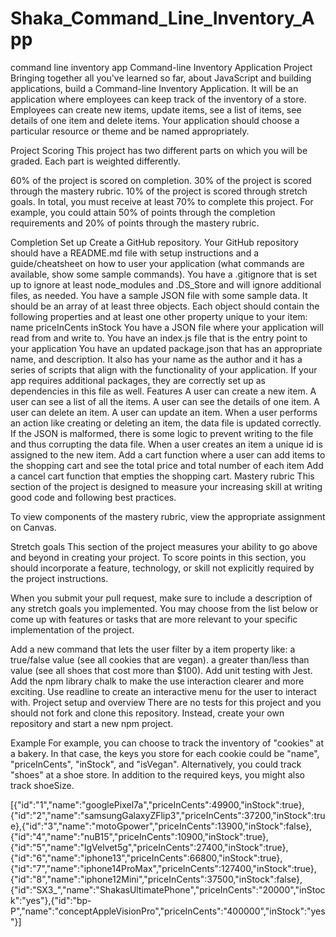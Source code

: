 # Shaka_Command_Line_Inventory_App
command line inventory app
Command-line Inventory Application Project
Bringing together all you've learned so far, about JavaScript and building applications, build a Command-line Inventory Application. It will be an application where employees can keep track of the inventory of a store. Employees can create new items, update items, see a list of items, see details of one item and delete items. Your application should choose a particular resource or theme and be named appropriately.

Project Scoring
This project has two different parts on which you will be graded. Each part is weighted differently.

60% of the project is scored on completion.
30% of the project is scored through the mastery rubric.
10% of the project is scored through stretch goals.
In total, you must receive at least 70% to complete this project. For example, you could attain 50% of points through the completion requirements and 20% of points through the mastery rubric.

Completion
Set up
Create a GitHub repository.
Your GitHub repository should have a README.md file with setup instructions and a guide/cheatsheet on how to user your application (what commands are available, show some sample commands).
You have a .gitignore that is set up to ignore at least node_modules and .DS_Store and will ignore additional files, as needed.
You have a sample JSON file with some sample data. It should be an array of at least three objects. Each object should contain the following properties and at least one other property unique to your item:
name
priceInCents
inStock
You have a JSON file where your application will read from and write to.
You have an index.js file that is the entry point to your application
You have an updated package.json that has an appropriate name, and description. It also has your name as the author and it has a series of scripts that align with the functionality of your application. If your app requires additional packages, they are correctly set up as dependencies in this file as well.
Features
A user can create a new item.
A user can see a list of all the items.
A user can see the details of one item.
A user can delete an item.
A user can update an item.
When a user performs an action like creating or deleting an item, the data file is updated correctly. If the JSON is malformed, there is some logic to prevent writing to the file and thus corrupting the data file.
When a user creates an item a unique id is assigned to the new item.
Add a cart function where a user can add items to the shopping cart and see the total price and total number of each item
Add a cancel cart function that empties the shopping cart.
Mastery rubric
This section of the project is designed to measure your increasing skill at writing good code and following best practices.

To view components of the mastery rubric, view the appropriate assignment on Canvas.

Stretch goals
This section of the project measures your ability to go above and beyond in creating your project. To score points in this section, you should incorporate a feature, technology, or skill not explicitly required by the project instructions.

When you submit your pull request, make sure to include a description of any stretch goals you implemented. You may choose from the list below or come up with features or tasks that are more relevant to your specific implementation of the project.

Add a new command that lets the user filter by a item property like:
a true/false value (see all cookies that are vegan).
a greater than/less than value (see all shoes that cost more than $100).
Add unit testing with Jest.
Add the npm library chalk to make the use interaction clearer and more exciting.
Use readline to create an interactive menu for the user to interact with.
Project setup and overview
There are no tests for this project and you should not fork and clone this repository. Instead, create your own repository and start a new npm project.

Example
For example, you can choose to track the inventory of "cookies" at a bakery. In that case, the keys you store for each cookie could be "name", "priceInCents", "inStock", and "isVegan". Alternatively, you could track "shoes" at a shoe store. In addition to the required keys, you might also track shoeSize.

[{"id":"1","name":"googlePixel7a","priceInCents":49900,"inStock":true},{"id":"2","name":"samsungGalaxyZFlip3","priceInCents":37200,"inStock":true},{"id":"3","name":"motoGpower","priceInCents":13900,"inStock":false},{"id":"4","name":"nuB15","priceInCents":10900,"inStock":true},{"id":"5","name":"lgVelvet5g","priceInCents":27400,"inStock":true},{"id":"6","name":"iphone13","priceInCents":66800,"inStock":true},{"id":"7","name":"iphone14ProMax","priceInCents":127400,"inStock":true},{"id":"8","name":"iphone12Mini","priceInCents":37500,"inStock":false},{"id":"SX3_","name":"ShakasUltimatePhone","priceInCents":"20000","inStock":"yes"},{"id":"bp-P","name":"conceptAppleVisionPro","priceInCents":"400000","inStock":"yes"}]